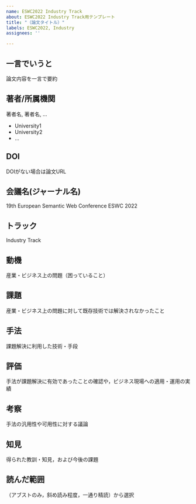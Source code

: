 ```yaml
---
name: ESWC2022 Industry Track
about: ESWC2022 Industry Track用テンプレート
title: "（論文タイトル）"
labels: ESWC2022, Industry
assignees: ''

---
```


## 一言でいうと
論文内容を一言で要約  
## 著者/所属機関
著者名, 著者名, ...
- University1
- University2
- ...

## DOI
DOIがない場合は論文URL  
## 会議名(ジャーナル名)  
19th European Semantic Web Conference ESWC 2022
## トラック
Industry Track

## 動機
産業・ビジネス上の問題（困っていること）

## 課題
産業・ビジネス上の問題に対して既存技術では解決されなかったこと

## 手法
課題解決に利用した技術・手段

## 評価
手法が課題解決に有効であったことの確認や，ビジネス現場への適用・運用の実績

## 考察
手法の汎用性や可用性に対する議論

## 知見
得られた教訓・知見，および今後の課題

## 読んだ範囲
（アブストのみ，斜め読み程度，一通り精読）から選択

